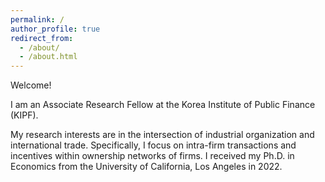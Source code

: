 ```yaml
---
permalink: /
author_profile: true
redirect_from: 
  - /about/
  - /about.html
---
```

Welcome!

I am an Associate Research Fellow at the Korea Institute of Public Finance (KIPF). 

My research interests are in the intersection of industrial organization and international trade. Specifically, I focus on intra-firm transactions and incentives within ownership networks of firms. I received my Ph.D. in Economics from the University of California, Los Angeles in 2022. 


